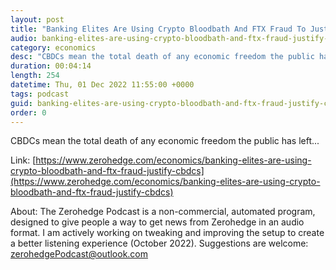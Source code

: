 ```yaml
---
layout: post
title: "Banking Elites Are Using Crypto Bloodbath And FTX Fraud To Justify CBDCs"
audio: banking-elites-are-using-crypto-bloodbath-and-ftx-fraud-justify-cbdcs-0
category: economics
desc: "CBDCs mean the total death of any economic freedom the public has left..."
duration: 00:04:14
length: 254
datetime: Thu, 01 Dec 2022 11:55:00 +0000
tags: podcast
guid: banking-elites-are-using-crypto-bloodbath-and-ftx-fraud-justify-cbdcs-0
order: 0
---
```

CBDCs mean the total death of any economic freedom the public has left...

Link: [https://www.zerohedge.com/economics/banking-elites-are-using-crypto-bloodbath-and-ftx-fraud-justify-cbdcs](https://www.zerohedge.com/economics/banking-elites-are-using-crypto-bloodbath-and-ftx-fraud-justify-cbdcs)

About: The Zerohedge Podcast is a non-commercial, automated program, designed to give people a way to get news from Zerohedge in an audio format.  I am actively working on tweaking and improving the setup to create a better listening experience (October 2022).  Suggestions are welcome: [zerohedgePodcast@outlook.com](mailto:zerohedgePodcast@outlook.com)